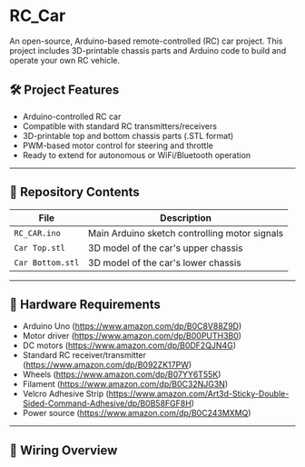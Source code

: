 # RC_Car

An open-source, Arduino-based remote-controlled (RC) car project. This project includes 3D-printable chassis parts and Arduino code to build and operate your own RC vehicle.

## 🛠️ Project Features

- Arduino-controlled RC car
- Compatible with standard RC transmitters/receivers
- 3D-printable top and bottom chassis parts (.STL format)
- PWM-based motor control for steering and throttle
- Ready to extend for autonomous or WiFi/Bluetooth operation

---

## 📁 Repository Contents

| File               | Description                                      |
|--------------------|--------------------------------------------------|
| `RC_CAR.ino`       | Main Arduino sketch controlling motor signals    |
| `Car Top.stl`      | 3D model of the car's upper chassis               |
| `Car Bottom.stl`   | 3D model of the car's lower chassis               |

---

## 🧰 Hardware Requirements

- Arduino Uno (https://www.amazon.com/dp/B0C8V88Z9D)
- Motor driver (https://www.amazon.com/dp/B00PUTH3B0)
- DC motors (https://www.amazon.com/dp/B0DF2QJN4G)
- Standard RC receiver/transmitter (https://www.amazon.com/dp/B092ZK17PW)
- Wheels (https://www.amazon.com/dp/B07YY6T55K)
- Filament (https://www.amazon.com/dp/B0C32NJG3N)
- Velcro Adhesive Strip (https://www.amazon.com/Art3d-Sticky-Double-Sided-Command-Adhesive/dp/B0B58FGF8H)
- Power source (https://www.amazon.com/dp/B0C243MXMQ)

---

## 🔌 Wiring Overview

